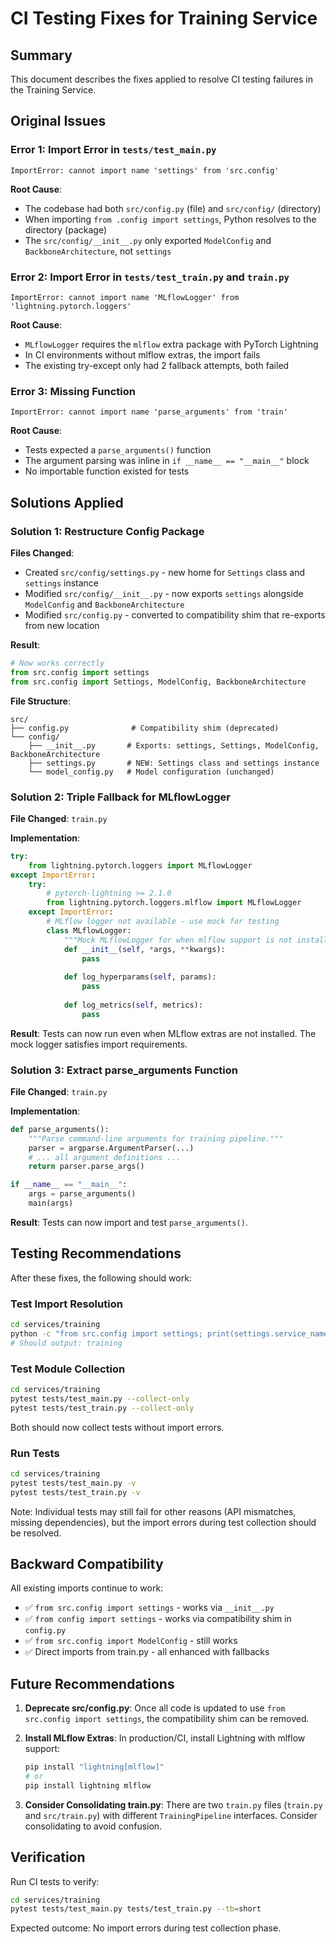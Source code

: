 # CI Testing Fixes for Training Service

## Summary

This document describes the fixes applied to resolve CI testing failures in the Training Service.

## Original Issues

### Error 1: Import Error in `tests/test_main.py`
```
ImportError: cannot import name 'settings' from 'src.config'
```

**Root Cause**: 
- The codebase had both `src/config.py` (file) and `src/config/` (directory)
- When importing `from .config import settings`, Python resolves to the directory (package)
- The `src/config/__init__.py` only exported `ModelConfig` and `BackboneArchitecture`, not `settings`

### Error 2: Import Error in `tests/test_train.py` and `train.py`
```
ImportError: cannot import name 'MLflowLogger' from 'lightning.pytorch.loggers'
```

**Root Cause**:
- `MLflowLogger` requires the `mlflow` extra package with PyTorch Lightning
- In CI environments without mlflow extras, the import fails
- The existing try-except only had 2 fallback attempts, both failed

### Error 3: Missing Function
```
ImportError: cannot import name 'parse_arguments' from 'train'
```

**Root Cause**:
- Tests expected a `parse_arguments()` function
- The argument parsing was inline in `if __name__ == "__main__"` block
- No importable function existed for tests

## Solutions Applied

### Solution 1: Restructure Config Package

**Files Changed**:
- Created `src/config/settings.py` - new home for `Settings` class and `settings` instance
- Modified `src/config/__init__.py` - now exports `settings` alongside `ModelConfig` and `BackboneArchitecture`
- Modified `src/config.py` - converted to compatibility shim that re-exports from new location

**Result**:
```python
# Now works correctly
from src.config import settings
from src.config import Settings, ModelConfig, BackboneArchitecture
```

**File Structure**:
```
src/
├── config.py              # Compatibility shim (deprecated)
└── config/
    ├── __init__.py       # Exports: settings, Settings, ModelConfig, BackboneArchitecture
    ├── settings.py       # NEW: Settings class and settings instance
    └── model_config.py   # Model configuration (unchanged)
```

### Solution 2: Triple Fallback for MLflowLogger

**File Changed**: `train.py`

**Implementation**:
```python
try:
    from lightning.pytorch.loggers import MLflowLogger
except ImportError:
    try:
        # pytorch-lightning >= 2.1.0
        from lightning.pytorch.loggers.mlflow import MLflowLogger
    except ImportError:
        # MLflow logger not available - use mock for testing
        class MLflowLogger:
            """Mock MLflowLogger for when mlflow support is not installed."""
            def __init__(self, *args, **kwargs):
                pass
            
            def log_hyperparams(self, params):
                pass
            
            def log_metrics(self, metrics):
                pass
```

**Result**: Tests can now run even when MLflow extras are not installed. The mock logger satisfies import requirements.

### Solution 3: Extract parse_arguments Function

**File Changed**: `train.py`

**Implementation**:
```python
def parse_arguments():
    """Parse command-line arguments for training pipeline."""
    parser = argparse.ArgumentParser(...)
    # ... all argument definitions ...
    return parser.parse_args()

if __name__ == "__main__":
    args = parse_arguments()
    main(args)
```

**Result**: Tests can now import and test `parse_arguments()`.

## Testing Recommendations

After these fixes, the following should work:

### Test Import Resolution
```bash
cd services/training
python -c "from src.config import settings; print(settings.service_name)"
# Should output: training
```

### Test Module Collection
```bash
cd services/training
pytest tests/test_main.py --collect-only
pytest tests/test_train.py --collect-only
```

Both should now collect tests without import errors.

### Run Tests
```bash
cd services/training
pytest tests/test_main.py -v
pytest tests/test_train.py -v
```

Note: Individual tests may still fail for other reasons (API mismatches, missing dependencies), but the import errors during test collection should be resolved.

## Backward Compatibility

All existing imports continue to work:
- ✅ `from src.config import settings` - works via `__init__.py`
- ✅ `from config import settings` - works via compatibility shim in `config.py`
- ✅ `from src.config import ModelConfig` - still works
- ✅ Direct imports from train.py - all enhanced with fallbacks

## Future Recommendations

1. **Deprecate src/config.py**: Once all code is updated to use `from src.config import settings`, the compatibility shim can be removed.

2. **Install MLflow Extras**: In production/CI, install Lightning with mlflow support:
   ```bash
   pip install "lightning[mlflow]"
   # or
   pip install lightning mlflow
   ```

3. **Consider Consolidating train.py**: There are two `train.py` files (`train.py` and `src/train.py`) with different `TrainingPipeline` interfaces. Consider consolidating to avoid confusion.

## Verification

Run CI tests to verify:
```bash
cd services/training
pytest tests/test_main.py tests/test_train.py --tb=short
```

Expected outcome: No import errors during test collection phase.
